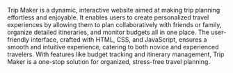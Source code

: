 Trip Maker is a dynamic, interactive website aimed at making trip planning effortless and enjoyable. It enables users to create personalized travel experiences by allowing them to plan collaboratively with friends or family, organize detailed itineraries, and monitor budgets all in one place. The user-friendly interface, crafted with HTML, CSS, and JavaScript, ensures a smooth and intuitive experience, catering to both novice and experienced travelers. With features like budget tracking and itinerary management, Trip Maker is a one-stop solution for organized, stress-free travel planning​.
